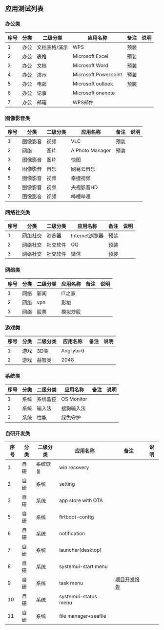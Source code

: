 ## 应用测试列表

### 办公类

 序号|分类 | 二级分类 |应用名称 | 备注|说明
------------- | ------------- | ------------- |-------------| -------------| -------------
1|办公|文档表格/演示|WPS|预装|
2|办公|表格|Microsoft Excel|预装|
3|办公|文档|Microsoft Word|预装|
4|办公|演示|Microsoft Powerpoint|预装|
5|办公|电邮|Microsoft outlook|预装|
6|办公|记事|Microsoft onenote|
7|办公|邮箱|WPS邮件|

### 图像影音类

序号|分类 | 二级分类 |应用名称 | 备注|说明
------------- | ------------- | ------------- |-------------| -------------| -------------
1|图像影音|视频|VLC|预装|
2|网络|图片|A Photo Manager|预装|
3|图像影音|图片|快图|
4|图像影音|音乐|网易云音乐|
5|图像影音|视频|泰捷视频|
6|图像影音|视频|央视影音HD|
7|图像影音|视频|哔哩哔哩|

### 网络社交类

 序号|分类 | 二级分类 |应用名称 | 备注|说明
------------- | ------------- | ------------- |-------------| -------------| -------------
1|网络社交|浏览器|Internet浏览器|预装|
2|网络社交|社交软件|QQ|预装|
3|网络社交|社交软件|微信|预装|

### 网络类

 序号|分类 | 二级分类 |应用名称 | 备注|说明
------------- | ------------- | ------------- |-------------| -------------| -------------
1|网络|新闻|IT之家|
2|网络|vpn|影梭|
3|网络|股票|模拟炒股|

### 游戏类

 序号|分类 | 二级分类 |应用名称 | 备注|说明
------------- | ------------- | ------------- |-------------| -------------| -------------
1|游戏|3D类|Angrybird|
2|游戏|益智类|2048|

### 系统类

 序号|分类 | 二级分类 |应用名称 | 备注|说明
------------- | ------------- | ------------- |-------------| -------------| -------------
1|系统|系统监控|OS Monitor|
2|系统|输入法|搜狗输入法|
3|系统|性能|绿色守护|

### 自研开发类

 序号|分类 | 二级分类 |应用名称 | 备注|说明
------------- | ------------- | ------------- |-------------| -------------| -------------
1|自研|系统恢复| win recovery|
2|自研|系统|setting|
3|自研|系统|app store with OTA|
5|自研|系统|firtboot-config|
6|自研|系统|notification|
7|自研|系统|launcher(desktop)|
8|自研|系统|systemui-start menu|
9|自研|系统|task menu|[项目开发报告](https://github.com/openthos/android-x86-analysis/blob/master/%E7%8A%B6%E6%80%81%E6%A0%8F%E9%A1%B9%E7%9B%AE%E6%96%87%E6%A1%A3.md)|
10|自研|系统|systemui-status menu|
11|自研|系统|file manager+seafile|

